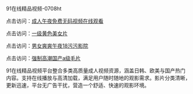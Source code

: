 91在线精品视频-0708ht

点击访问：<a href="https://heiliaoe8ajia.pages.dev">成人午夜免费无码视频在线观看</a>

点击访问：<a href="https://heiliaoxqkkct.pages.dev">一级黄色美女片</a>

点击访问：<a href="https://heiliaoxwd5i8.pages.dev">男女爽爽午夜18污污影院</a>

点击访问：<a href="https://heiliaowzu4ur.pages.dev">强制高潮国产a级毛片</a>

91在线精品视频平台整合多类高质量成人视频资源，涵盖日韩、欧美与国产热门内容。支持在线播放与高清加载，满足用户随时随地的观影需求。影片分类清晰，更新迅速，平台无广告干扰，营造一个舒适、快速的观影环境。

<span style="display:none;">[Canonical link](）</span>
